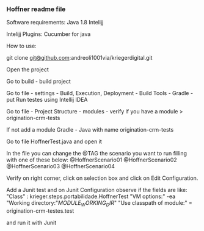 ### **Hoffner readme file**

Software requirements:
Java 1.8
Intelijj

Intelijj Plugins:
Cucumber for java

How to use:

git clone git@github.com:andreoli1001via/kriegerdigital.git

Open the project

Go to build - build project

Go to file - settings - Build, Execution, Deployment - Build Tools - Gradle - put Run testes using Intellij IDEA

Go to file - Project Structure - modules - verify if you have a module > origination-crm-tests

If not add a module Gradle - Java with name origination-crm-tests

Go to file HoffnerTest.java and open it

In the file you can change the @TAG the scenario you want to run filling with one of these below:
@HoffnerScenario01
@HoffnerScenario02
@HoffnerScenario03
@HoffnerScenario04

Verify on right corner, click on selection box and click on Edit Configuration.

Add a Junit test and on Junit Configuration observe if the fields are like:
"Class" : krieger.steps.portabilidade.HoffnerTest
"VM options:" -ea
"Working directory:"$MODULE_WORKING_DIR$"
"Use classpath of module:" = origination-crm-testes.test

and run it with Junit
